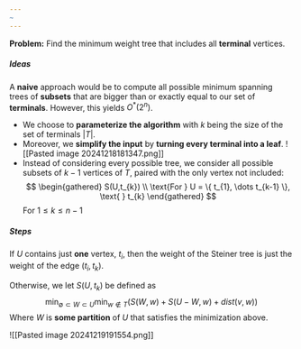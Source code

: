 ```yaml
---
~
---
```

**Problem:** Find the minimum weight tree that includes all **terminal** vertices. 

##### Ideas

A **naive** approach would be to compute all possible minimum spanning trees of **subsets** that are bigger than or exactly equal to our set of **terminals**. 
	However, this yields $O^*(2^n)$.

- We choose to **parameterize the algorithm** with $k$ being the size of the set of terminals $|T|$.
- Moreover, we **simplify the input** by **turning every terminal into a leaf**. ![[Pasted image 20241218181347.png]]
- Instead of considering every possible tree, we consider all possible subsets of $k-1$ vertices of $T$, paired with the only vertex not included:
$$
\begin{gathered}
S(U,t_{k}) \\
\text{For } U = \{ t_{1}, \dots t_{k-1} \}, \text{  } t_{k}  
\end{gathered}
$$
For $1 \leq k \leq n-1$
##### Steps

If $U$ contains just **one** vertex, $t_{i}$, then the weight of the Steiner tree is just the weight of the edge $(t_{i}, t_{k})$. 

Otherwise, we let $S(U, t_{k})$ be defined as 
$$\min_{\emptyset \subset W \subset U} \min_{w \notin T} \left(S(W,w) + S(U - W, w) + dist(v,w) \right)$$
Where $W$ is **some partition** of $U$ that satisfies the minimization above. 

![[Pasted image 20241219191554.png]]
